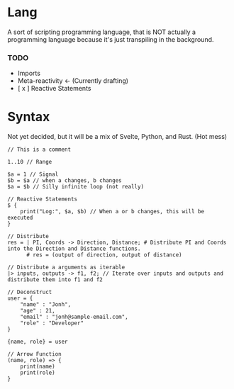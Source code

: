 # Lang
A sort of scripting programming language, that is NOT actually a programming language because it's just transpiling in the background.

### TODO 
- Imports 
- Meta-reactivity <- (Currently drafting)
- [ x ] Reactive Statements
 
# Syntax    
Not yet decided, but it will be a mix of Svelte, Python, and Rust. (Hot mess)
```lang
// This is a comment

1..10 // Range

$a = 1 // Signal
$b = $a // when a changes, b changes
$a = $b // Silly infinite loop (not really)

// Reactive Statements
$ {
    print("Log:", $a, $b) // When a or b changes, this will be executed
}

// Distribute
res = | PI, Coords -> Direction, Distance; # Distribute PI and Coords into the Direction and Distance functions.
      # res = (output of direction, output of distance)

// Distribute a arguments as iterable
|> inputs, outputs -> f1, f2; // Iterate over inputs and outputs and distribute them into f1 and f2

// Deconstruct
user = {
    "name" : "Jonh",
    "age" : 21,
    "email" : "jonh@sample-email.com",
    "role" : "Developer"
}

{name, role} = user

// Arrow Function
(name, role) => {
    print(name)
    print(role)
}
```